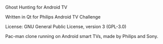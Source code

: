 Ghost Hunting for Android TV

Written in Qt for Philips Android TV Challenge

License: GNU General Public License, version 3 (GPL-3.0)

Pac-man clone running on Android smart TVs, made by Philips and Sony.
